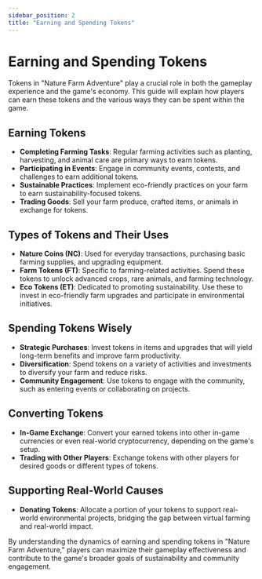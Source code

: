 ```yaml
---
sidebar_position: 2
title: "Earning and Spending Tokens"
---
```


# Earning and Spending Tokens

Tokens in "Nature Farm Adventure" play a crucial role in both the gameplay experience and the game's economy. This guide will explain how players can earn these tokens and the various ways they can be spent within the game.

## Earning Tokens

- **Completing Farming Tasks**: Regular farming activities such as planting, harvesting, and animal care are primary ways to earn tokens.
- **Participating in Events**: Engage in community events, contests, and challenges to earn additional tokens.
- **Sustainable Practices**: Implement eco-friendly practices on your farm to earn sustainability-focused tokens.
- **Trading Goods**: Sell your farm produce, crafted items, or animals in exchange for tokens.

## Types of Tokens and Their Uses

- **Nature Coins (NC)**: Used for everyday transactions, purchasing basic farming supplies, and upgrading equipment.
- **Farm Tokens (FT)**: Specific to farming-related activities. Spend these tokens to unlock advanced crops, rare animals, and farming technology.
- **Eco Tokens (ET)**: Dedicated to promoting sustainability. Use these to invest in eco-friendly farm upgrades and participate in environmental initiatives.

## Spending Tokens Wisely

- **Strategic Purchases**: Invest tokens in items and upgrades that will yield long-term benefits and improve farm productivity.
- **Diversification**: Spend tokens on a variety of activities and investments to diversify your farm and reduce risks.
- **Community Engagement**: Use tokens to engage with the community, such as entering events or collaborating on projects.

## Converting Tokens

- **In-Game Exchange**: Convert your earned tokens into other in-game currencies or even real-world cryptocurrency, depending on the game's setup.
- **Trading with Other Players**: Exchange tokens with other players for desired goods or different types of tokens.

## Supporting Real-World Causes

- **Donating Tokens**: Allocate a portion of your tokens to support real-world environmental projects, bridging the gap between virtual farming and real-world impact.

By understanding the dynamics of earning and spending tokens in "Nature Farm Adventure," players can maximize their gameplay effectiveness and contribute to the game's broader goals of sustainability and community engagement.

